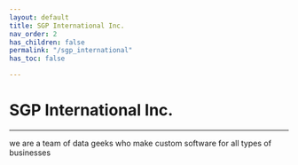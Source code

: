```yaml
---
layout: default
title: SGP International Inc.
nav_order: 2
has_children: false
permalink: "/sgp_international"
has_toc: false

---
```

# SGP International Inc.
-----
we are a team of data geeks who make custom software for all types of businesses